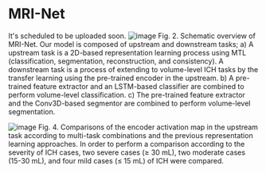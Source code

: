 # MRI-Net
It's scheduled to be uploaded soon.
![image](https://user-images.githubusercontent.com/48959435/145704189-f68032cd-481f-4395-998f-877836df5f8e.png)
Fig. 2. Schematic overview of MRI-Net. Our model is composed of upstream and downstream tasks; a) A upstream task is a 2D-based representation learning process using MTL (classification, segmentation, reconstruction, and consistency). A downstream task is a process of extending to volume-level ICH tasks by the transfer learning using the pre-trained encoder in the upstream. b) A pre-trained feature extractor and an LSTM-based classifier are combined to perform volume-level classification. c) The pre-trained feature extractor and the Conv3D-based segmentor are combined to perform volume-level segmentation.

![image](https://user-images.githubusercontent.com/48959435/145704193-45adb8e9-db02-4f14-8ec0-da786489e7ec.png)
Fig. 4. Comparisons of the encoder activation map in the upstream task according to multi-task combinations and the previous representation learning approaches. In order to perform a comparison according to the severity of ICH cases, two severe cases (≥ 30 mL), two moderate cases (15-30 mL), and four mild cases (≤ 15 mL) of ICH were compared.
